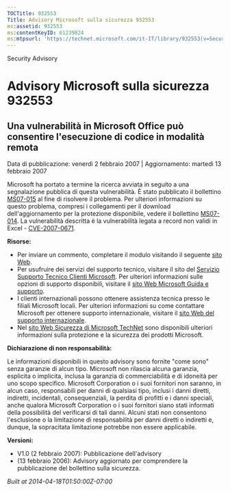 ```yaml
---
TOCTitle: 932553
Title: Advisory Microsoft sulla sicurezza 932553
ms:assetid: 932553
ms:contentKeyID: 61239824
ms:mtpsurl: 'https://technet.microsoft.com/it-IT/library/932553(v=Security.10)'
---
```


Security Advisory

Advisory Microsoft sulla sicurezza 932553
=========================================

Una vulnerabilità in Microsoft Office può consentire l'esecuzione di codice in modalità remota
----------------------------------------------------------------------------------------------

Data di pubblicazione: venerdì 2 febbraio 2007 | Aggiornamento: martedì 13 febbraio 2007

Microsoft ha portato a termine la ricerca avviata in seguito a una segnalazione pubblica di questa vulnerabilità. È stato pubblicato il bollettino [MS07-015](http://technet.microsoft.com/security/bulletin/ms07-015) al fine di risolvere il problema. Per ulteriori informazioni su questo problema, compresi i collegamenti per il download dell'aggiornamento per la protezione disponibile, vedere il bollettino [MS07-014](http://technet.microsoft.com/security/bulletin/ms07-015). La vulnerabilità descritta è la vulnerabilità legata a record non validi in Excel - [CVE-2007-0671](http://www.cve.mitre.org/cgi-bin/cvename.cgi?name=cve-2007-0671).

**Risorse:**

-   Per inviare un commento, completare il modulo visitando il seguente [sito Web](https://support.microsoft.com/common/survey.aspx?scid=sw;en;1257&amp;showpage=1&amp;ws=technet&amp;sd=tech).
-   Per usufruire dei servizi del supporto tecnico, visitare il sito del [Servizio Supporto Tecnico Clienti Microsoft](http://go.microsoft.com/fwlink/?linkid=21131). Per ulteriori informazioni sulle opzioni di supporto disponibili, visitare il [sito Web Microsoft Guida e supporto](http://support.microsoft.com/).
-   I clienti internazionali possono ottenere assistenza tecnica presso le filiali Microsoft locali. Per ulteriori informazioni su come contattare Microsoft per ottenere supporto internazionale, visitare il [sito Web del supporto internazionale](http://go.microsoft.com/fwlink/?linkid=21155).
-   Nel [sito Web Sicurezza di Microsoft TechNet](http://www.microsoft.com/italy/technet/security/default.mspx) sono disponibili ulteriori informazioni sulla protezione e la sicurezza dei prodotti Microsoft.

**Dichiarazione di non responsabilità:**

Le informazioni disponibili in questo advisory sono fornite "come sono" senza garanzie di alcun tipo. Microsoft non rilascia alcuna garanzia, esplicita o implicita, inclusa la garanzia di commerciabilità e di idoneità per uno scopo specifico. Microsoft Corporation o i suoi fornitori non saranno, in alcun caso, responsabili per danni di qualsiasi tipo, inclusi i danni diretti, indiretti, incidentali, consequenziali, la perdita di profitti e i danni speciali, anche qualora Microsoft Corporation o i suoi fornitori siano stati informati della possibilità del verificarsi di tali danni. Alcuni stati non consentono l'esclusione o la limitazione di responsabilità per danni diretti o indiretti e, dunque, la sopracitata limitazione potrebbe non essere applicabile.

**Versioni:**

-   V1.0 (2 febbraio 2007): Pubblicazione dell'advisory
-   (13 febbraio 2006): Advisory aggiornato per comprendere la pubblicazione del bollettino sulla sicurezza.

*Built at 2014-04-18T01:50:00Z-07:00*
